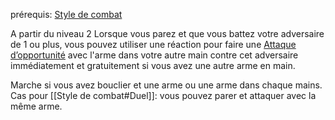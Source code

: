 prérequis: [Style de combat](../../1.%20Talent%20de%20base/Style%20de%20combat.md)

A partir du niveau 2 Lorsque vous parez et que vous battez votre adversaire de 1 ou plus, vous pouvez utiliser une réaction pour faire une [Attaque d’opportunité](../../../../1.Regles%20generales/1.Regles%20de%20jeu/1.Base/4.Combat.md#Attaque%20d’opportunité) avec l'arme dans votre autre main contre cet adversaire immédiatement et gratuitement si vous avez une autre arme en main. 

Marche si vous avez bouclier et une arme ou une arme dans chaque mains. 
Cas pour [[Style de combat#Duel]]: vous pouvez parer et attaquer avec la même arme.
